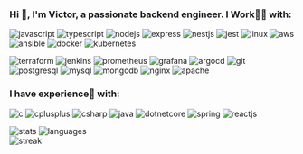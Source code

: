 ### Hi 👋, I'm Victor, a passionate backend engineer. I Work👨‍💻 with:

![javascript](https://raw.githubusercontent.com/everman32/everman32/main/assets/apps_tools/javascript.svg) 
![typescript](https://raw.githubusercontent.com/everman32/everman32/main/assets/apps_tools/typescript.svg)
![nodejs](https://raw.githubusercontent.com/everman32/everman32/main/assets/apps_tools/nodejs.svg)
![express](https://raw.githubusercontent.com/everman32/everman32/main/assets/apps_tools/express.svg)
![nestjs](https://raw.githubusercontent.com/everman32/everman32/main/assets/apps_tools/nestjs.svg)
![jest](https://raw.githubusercontent.com/everman32/everman32/main/assets/apps_tools/jest.svg)
![linux](https://raw.githubusercontent.com/everman32/everman32/main/assets/apps_tools/linux.svg)
![aws](https://raw.githubusercontent.com/everman32/everman32/main/assets/apps_tools/aws.svg)
![ansible](https://raw.githubusercontent.com/everman32/everman32/main/assets/apps_tools/ansible.svg)
![docker](https://raw.githubusercontent.com/everman32/everman32/main/assets/apps_tools/docker.svg)
![kubernetes](https://raw.githubusercontent.com/everman32/everman32/main/assets/apps_tools/kubernetes.svg)<br/>

![terraform](https://raw.githubusercontent.com/everman32/everman32/main/assets/apps_tools/terraform.svg)
![jenkins](https://raw.githubusercontent.com/everman32/everman32/main/assets/apps_tools/jenkins.svg)
![prometheus](https://raw.githubusercontent.com/everman32/everman32/main/assets/apps_tools/prometheus.svg)
![grafana](https://raw.githubusercontent.com/everman32/everman32/main/assets/apps_tools/grafana.svg)
![argocd](https://raw.githubusercontent.com/everman32/everman32/main/assets/apps_tools/argocd.svg)
![git](https://raw.githubusercontent.com/everman32/everman32/main/assets/apps_tools/git.svg)
![postgresql](https://raw.githubusercontent.com/everman32/everman32/main/assets/apps_tools/postgresql.svg)
![mysql](https://raw.githubusercontent.com/everman32/everman32/main/assets/apps_tools/mysql.svg)
![mongodb](https://raw.githubusercontent.com/everman32/everman32/main/assets/apps_tools/mongodb.svg)
![nginx](https://raw.githubusercontent.com/everman32/everman32/main/assets/apps_tools/nginx.svg)
![apache](https://raw.githubusercontent.com/everman32/everman32/main/assets/apps_tools/apache.svg)

### I have experience🚀 with:

![c](https://raw.githubusercontent.com/everman32/everman32/main/assets/apps_tools/c.svg)
![cplusplus](https://raw.githubusercontent.com/everman32/everman32/main/assets/apps_tools/cplusplus.svg)
![csharp](https://raw.githubusercontent.com/everman32/everman32/main/assets/apps_tools/csharp.svg)
![java](https://raw.githubusercontent.com/everman32/everman32/main/assets/apps_tools/java.svg)
![dotnetcore](https://raw.githubusercontent.com/everman32/everman32/main/assets/apps_tools/dotnetcore.svg)
![spring](https://raw.githubusercontent.com/everman32/everman32/main/assets/apps_tools/spring.svg)
![reactjs](https://raw.githubusercontent.com/everman32/everman32/main/assets/apps_tools/react.svg)<br/>

![stats](https://github-readme-stats.vercel.app/api?username=everman32&theme=github_dark&show_icons=true&count_private=true&hide_border=true&card_width=400px&line_height=20&disable_animations=true)
![languages](https://github-readme-stats.vercel.app/api/top-langs/?username=everman32&theme=github_dark&layout=compact&hide_border=true&disable_animations=true) <br/>
![streak](https://github-readme-streak-stats.herokuapp.com/?user=everman32&theme=github-dark&hide_border=true&dates=4C8EDA&ring=4C8EDA&stroke=1F6FEA&fire=EB5454&disable_animations=true)
